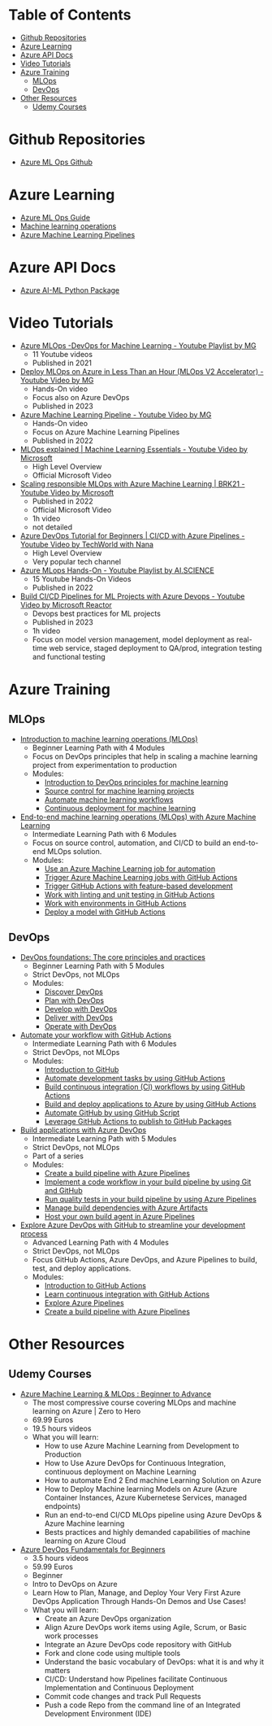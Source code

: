 # Table of Contents
- [Github Repositories](#github-repositories)
- [Azure Learning](#azure-learning)
- [Azure API Docs](#azure-api-docs)
- [Video Tutorials](#video-tutorials)
- [Azure Training](#azure-training)
    - [MLOps](#mlops)
    - [DevOps](#devops)
- [Other Resources](#other-resources)
    - [Udemy Courses](#udemy-courses)

# Github Repositories

* [Azure ML Ops Github](https://github.com/azure/mlops-v2)

# Azure Learning
* [Azure ML Ops Guide](https://learn.microsoft.com/en-us/azure/architecture/ai-ml/guide/machine-learning-operations-v2)
* [Machine learning operations](https://learn.microsoft.com/en-us/azure/cloud-adoption-framework/ready/azure-best-practices/ai-machine-learning-mlops)
* [Azure Machine Learning Pipelines](https://learn.microsoft.com/en-us/azure/machine-learning/concept-ml-pipelines?view=azureml-api-2)

# Azure API Docs

* [Azure AI-ML Python Package](https://learn.microsoft.com/en-us/python/api/azure-ai-ml/azure.ai.ml?view=azure-python)

# Video Tutorials

* [Azure MLOps -DevOps for Machine Learning - Youtube Playlist by MG](https://www.youtube.com/watch?v=-QxwB7PoSdA&list=PLiQS6N-W1p3m9squzZ2cPgGdH5SBhjY6f&pp=iAQB)
    * 11 Youtube videos
    * Published in 2021
* [Deploy MLOps on Azure in Less Than an Hour (MLOps V2 Accelerator) - Youtube Video by MG](https://www.youtube.com/watch?v=5yPDkWCMmtk)
    * Hands-On video
    * Focus also on Azure DevOps
    * Published in 2023
* [Azure Machine Learning Pipeline - Youtube Video by MG](https://www.youtube.com/watch?v=SB55n27hFSo)
    * Hands-On video
    * Focus on Azure Machine Learning Pipelines
    * Published in 2022
* [MLOps explained | Machine Learning Essentials - Youtube Video by Microsoft](https://www.youtube.com/watch?v=ZVWg18AXXuE)
    * High Level Overview
    * Official Microsoft Video
* [Scaling responsible MLOps with Azure Machine Learning | BRK21 - Youtube Video by Microsoft](https://www.youtube.com/watch?v=F2b-N2Fgs9U)
    * Published in 2022
    * Official Microsoft Video
    * 1h video
    * not detailed
* [Azure DevOps Tutorial for Beginners | CI/CD with Azure Pipelines - Youtube Video by TechWorld with Nana](https://www.youtube.com/watch?v=4BibQ69MD8c)
    * High Level Overview
    * Very popular tech channel
* [Azure MLops Hands-On - Youtube Playlist by AI.SCIENCE](https://www.youtube.com/watch?v=sPMKDx9y_6Q&list=PLB1nTQo4_y6sMCAjWpAfEfXjC_t-7LeUm&index=1)
    * 15 Youtube Hands-On Videos
    * Published in 2022
* [Build CI/CD Pipelines for ML Projects with Azure Devops - Youtube Video by Microsoft Reactor](https://www.youtube.com/watch?v=xbgMqCuWgzs)
    * Devops best practices for ML projects
    * Published in 2023
    * 1h video
    * Focus on model version management, model deployment as real-time web service, staged deployment to QA/prod, integration testing and functional testing

# Azure Training

## MLOps

* [Introduction to machine learning operations (MLOps)](https://learn.microsoft.com/en-us/training/paths/introduction-machine-learn-operations/)
    * Beginner Learning Path with 4 Modules
    * Focus on DevOps principles that help in scaling a machine learning project from experimentation to production
    * Modules:
        * [Introduction to DevOps principles for machine learning](https://learn.microsoft.com/en-us/training/modules/introduction-development-operations-principles-for-machine-learn/)
        * [Source control for machine learning projects](https://learn.microsoft.com/en-us/training/modules/source-control-for-machine-learning-projects/)
        * [Automate machine learning workflows](https://learn.microsoft.com/en-us/training/modules/automate-machine-learning-workflows/)
        * [Continuous deployment for machine learning](https://learn.microsoft.com/en-us/training/modules/continuous-deployment-for-machine-learning/)
* [End-to-end machine learning operations (MLOps) with Azure Machine Learning](https://learn.microsoft.com/en-us/training/paths/build-first-machine-operations-workflow/)
    * Intermediate Learning Path with 6 Modules
    * Focus on source control, automation, and CI/CD to build an end-to-end MLOps solution.
    * Modules:
        * [Use an Azure Machine Learning job for automation](https://learn.microsoft.com/en-us/training/modules/use-azure-machine-learn-job-for-automation/)
        * [Trigger Azure Machine Learning jobs with GitHub Actions](https://learn.microsoft.com/en-us/training/modules/trigger-azure-machine-learn-jobs-github-actions/)
        * [Trigger GitHub Actions with feature-based development](https://learn.microsoft.com/en-us/training/modules/trigger-github-actions-trunk-based-development/)
        * [Work with linting and unit testing in GitHub Actions](https://learn.microsoft.com/en-us/training/modules/work-linting-unit-test-github-actions/)
        * [Work with environments in GitHub Actions](https://learn.microsoft.com/en-us/training/modules/work-environments-github-actions/)
        * [Deploy a model with GitHub Actions](https://learn.microsoft.com/en-us/training/modules/deploy-model-github-actions/)     

## DevOps

* [DevOps foundations: The core principles and practices](https://learn.microsoft.com/en-us/training/paths/devops-foundations-core-principles-practices/)
    * Beginner Learning Path with 5 Modules
    * Strict DevOps, not MLOps
    * Modules:
        * [Discover DevOps](https://learn.microsoft.com/en-us/training/modules/discover-devops/)
        * [Plan with DevOps](https://learn.microsoft.com/en-us/training/modules/plan-with-devops/)
        * [Develop with DevOps](https://learn.microsoft.com/en-us/training/modules/develop-with-devops/)
        * [Deliver with DevOps](https://learn.microsoft.com/en-us/training/modules/deliver-with-devops/)
        * [Operate with DevOps](https://learn.microsoft.com/en-us/training/modules/operate-with-devops/)
* [Automate your workflow with GitHub Actions](https://learn.microsoft.com/en-us/training/paths/automate-workflow-github-actions/)
    * Intermediate Learning Path with 6 Modules
    * Strict DevOps, not MLOps
    * Modules:
        * [Introduction to GitHub](https://learn.microsoft.com/en-us/training/modules/introduction-to-github/)
        * [Automate development tasks by using GitHub Actions](https://learn.microsoft.com/en-us/training/modules/github-actions-automate-tasks/)
        * [Build continuous integration (CI) workflows by using GitHub Actions](https://learn.microsoft.com/en-us/training/modules/github-actions-ci/)
        * [Build and deploy applications to Azure by using GitHub Actions](https://learn.microsoft.com/en-us/training/modules/github-actions-cd/)
        * [Automate GitHub by using GitHub Script](https://learn.microsoft.com/en-us/training/modules/automate-github-using-github-script/)
        * [Leverage GitHub Actions to publish to GitHub Packages](https://learn.microsoft.com/en-us/training/modules/github-actions-packages/)
* [Build applications with Azure DevOps](https://learn.microsoft.com/en-us/training/paths/evolve-your-devops-practices/)
    * Intermediate Learning Path with 5 Modules
    * Strict DevOps, not MLOps
    * Part of a series
    * Modules:
        * [Create a build pipeline with Azure Pipelines](https://learn.microsoft.com/en-us/training/modules/create-a-build-pipeline/)
        * [Implement a code workflow in your build pipeline by using Git and GitHub](https://learn.microsoft.com/en-us/training/modules/implement-code-workflow/)
        * [Run quality tests in your build pipeline by using Azure Pipelines](https://learn.microsoft.com/en-us/training/modules/run-quality-tests-build-pipeline/)
        * [Manage build dependencies with Azure Artifacts](https://learn.microsoft.com/en-us/training/modules/manage-build-dependencies/)
        * [Host your own build agent in Azure Pipelines](https://learn.microsoft.com/en-us/training/modules/host-build-agent/)
* [Explore Azure DevOps with GitHub to streamline your development process](https://learn.microsoft.com/en-us/training/paths/explore-azure-devops-with-github/)
    * Advanced Learning Path with 4 Modules
    * Strict DevOps, not MLOps
    * Focus GitHub Actions, Azure DevOps, and Azure Pipelines to build, test, and deploy applications.
    * Modules:
        * [Introduction to GitHub Actions](https://learn.microsoft.com/en-us/training/modules/introduction-to-github-actions/)
        * [Learn continuous integration with GitHub Actions](https://learn.microsoft.com/en-us/training/modules/learn-continuous-integration-github-actions/)
        * [Explore Azure Pipelines](https://learn.microsoft.com/en-us/training/modules/explore-azure-pipelines/)
        * [Create a build pipeline with Azure Pipelines](https://learn.microsoft.com/en-us/training/modules/create-a-build-pipeline/)


# Other Resources

## Udemy Courses

* [Azure Machine Learning & MLOps : Beginner to Advance](https://www.udemy.com/course/azure-machine-learning-mlops-mg/)
    * The most compressive course covering MLOps and machine learning on Azure | Zero to Hero
    * 69.99 Euros
    * 19.5 hours videos
    * What you will learn:
        * How to use Azure Machine Learning from Development to Production
        * How to Use Azure DevOps for Continuous Integration, continuous deployment on Machine Learning
        * How to automate End 2 End machine Learning Solution on Azure
        * How to Deploy Machine learning Models on Azure (Azure Container Instances, Azure Kubernetese Services, managed endpoints)
        * Run an end-to-end CI/CD MLOps pipeline using Azure DevOps & Azure Machine learning
        * Bests practices and highly demanded capabilities of machine learning on Azure Cloud
* [Azure DevOps Fundamentals for Beginners](https://www.udemy.com/course/azure-devops-for-beginners/)
    * 3.5 hours videos
    * 59.99 Euros
    * Beginner
    * Intro to DevOps on Azure
    * Learn How to Plan, Manage, and Deploy Your Very First Azure DevOps Application Through Hands-On Demos and Use Cases!
    * What you will learn:
        * Create an Azure DevOps organization
        * Align Azure DevOps work items using Agile, Scrum, or Basic work processes
        * Integrate an Azure DevOps code repository with GitHub
        * Fork and clone code using multiple tools
        * Understand the basic vocabulary of DevOps: what it is and why it matters
        * CI/CD: Understand how Pipelines facilitate Continuous Implementation and Continuous Deployment
        * Commit code changes and track Pull Requests
        * Push a code Repo from the command line of an Integrated Development Environment (IDE)
